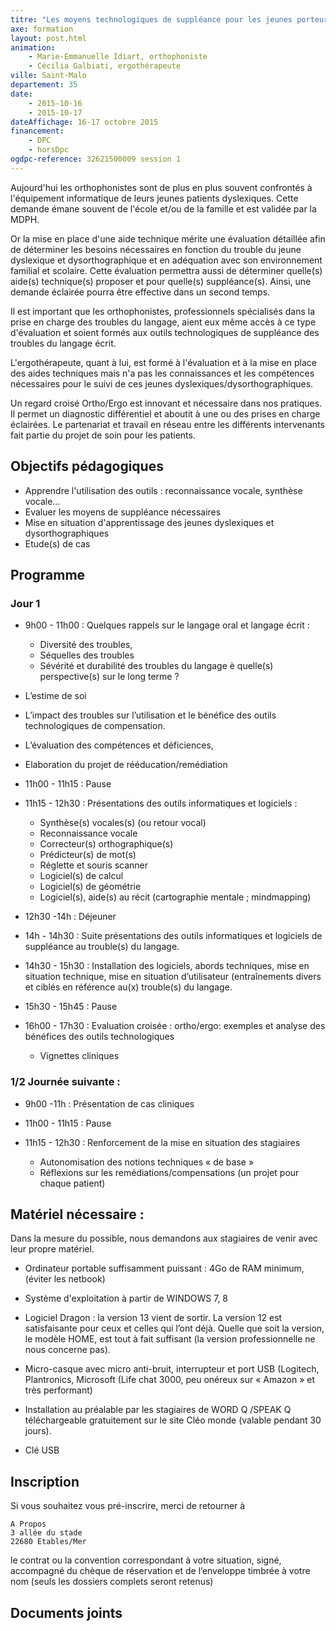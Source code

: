 ```yaml
---
titre: "Les moyens technologiques de suppléance pour les jeunes porteurs de troubles du langage écrit"
axe: formation
layout: post.html
animation: 
    - Marie-Emmanuelle Idiart, orthophoniste 
    - Cécilia Galbiati, ergothérapeute
ville: Saint-Malo
departement: 35
date: 
    - 2015-10-16
    - 2015-10-17
dateAffichage: 16-17 octobre 2015 
financement:
    - DPC
    - horsDpc
ogdpc-reference: 32621500009 session 1
---
```

<!--Animé par Marie-Emmanuelle Idiart, orthophoniste et Cécilia Galbiati, ergothérapeute-->
<!--Formation accessible DPC et horsDpc-->
<!--
Formatrices :
Cécilia Galbiati, ergothérapeute, CHU BICETRE, CHU TROUSSEAU et exercice 
indépendant.
Marie-Emmanuelle Idiart, orthophoniste libérale, anciennement au centre de 
référence du CHU Bicêtre.
-->

Aujourd'hui les orthophonistes sont de plus en plus souvent confrontés à 
l'équipement informatique de leurs jeunes patients dyslexiques. Cette demande 
émane souvent de l'école et/ou de la famille et est validée par la MDPH.

Or la mise en place d'une aide technique mérite une évaluation détaillée afin de 
déterminer les besoins nécessaires en fonction du trouble du jeune dyslexique et 
dysorthographique et en adéquation avec son environnement familial et scolaire. 
Cette évaluation permettra aussi de déterminer quelle(s) aide(s) technique(s) 
proposer et pour quelle(s) suppléance(s). Ainsi, une demande éclairée pourra être 
effective dans un second temps. 

Il est important que les orthophonistes, professionnels spécialisés dans la prise en 
charge des troubles du langage, aient eux même accès à ce type d'évaluation et 
soient formés aux outils technologiques de suppléance des troubles du langage écrit. 

L'ergothérapeute, quant à lui, est formé à l'évaluation et à la mise en place des aides 
techniques mais n'a pas les connaissances et les compétences nécessaires pour le 
suivi de ces jeunes dyslexiques/dysorthographiques. 

Un regard croisé Ortho/Ergo est innovant et nécessaire dans nos pratiques. Il permet 
un diagnostic différentiel et aboutit à une ou des prises en charge éclairées. Le 
partenariat et travail en réseau entre les différents intervenants fait partie du projet de 
soin pour les patients.

## Objectifs pédagogiques
 
-  Apprendre l'utilisation des outils : reconnaissance vocale, synthèse vocale…
-  Evaluer les moyens de suppléance nécessaires 
-  Mise en situation d'apprentissage des jeunes dyslexiques et dysorthographiques
-  Etude(s) de cas

## Programme

### Jour 1

- 9h00 - 11h00 : Quelques rappels sur le langage oral et langage écrit :
    - Diversité des troubles, 
    - Séquelles des troubles
    - Sévérité et durabilité des troubles du langage è quelle(s) perspective(s) sur le long terme ? 
- L’estime de soi
- L’impact des troubles sur l’utilisation et le bénéfice des outils 
technologiques de compensation.
- L’évaluation des compétences et déficiences, 
- Elaboration du projet de rééducation/remédiation 
 
- 11h00 - 11h15 : Pause

- 11h15 - 12h30 : Présentations des outils informatiques et logiciels : 
    - Synthèse(s) vocales(s) (ou retour vocal)
    - Reconnaissance vocale
    - Correcteur(s) orthographique(s)
    - Prédicteur(s) de mot(s)
    - Réglette et souris scanner 
    - Logiciel(s) de calcul
    - Logiciel(s) de géométrie
    - Logiciel(s), aide(s) au récit (cartographie mentale ; mindmapping)

- 12h30 -14h : Déjeuner 
- 14h - 14h30 : Suite présentations des outils informatiques et logiciels de suppléance au trouble(s) du langage. 

- 14h30 - 15h30 : Installation des logiciels, abords techniques, mise en situation 
technique, mise en situation d’utilisateur (entraînements divers et ciblés en 
référence au(x) trouble(s) du langage.

- 15h30 - 15h45 : Pause

- 16h00 - 17h30 : Evaluation croisée : ortho/ergo: exemples et analyse des bénéfices des outils technologiques
    - Vignettes cliniques 

### 1/2 Journée suivante : 

- 9h00 -11h : Présentation de cas cliniques

- 11h00 - 11h15 : Pause

- 11h15 - 12h30 : Renforcement de la mise en situation des stagiaires 
    - Autonomisation des notions techniques « de base »
    - Réflexions sur les remédiations/compensations (un projet pour chaque patient)

## Matériel nécessaire :

Dans la mesure du possible, nous demandons aux stagiaires de venir  avec leur propre matériel. 

- Ordinateur portable suffisamment puissant : 4Go de RAM minimum, (éviter les netbook)

- Système d'exploitation à partir de WINDOWS 7, 8

- Logiciel Dragon : la version 13 vient de sortir. La version 12 est satisfaisante pour ceux et celles qui l’ont déjà. Quelle que soit la version, le modèle HOME,  est tout à fait suffisant (la version professionnelle ne nous concerne pas).

- Micro-casque avec micro anti-bruit, interrupteur et port USB (Logitech, Plantronics, Microsoft (Life chat 3000, peu onéreux sur « Amazon » et très  performant)

- Installation au préalable par les stagiaires de WORD Q /SPEAK Q 
téléchargeable gratuitement sur le site Cléo monde (valable pendant 30 jours).

- Clé USB 

## Inscription 
<!--
N° de référence du programme : 32621500009 session 1
[accéder à la fiche](https://www.ogdpc.fr/index.php/ogdpc/fiche_programme/2263/66713)
-->
Si vous souhaitez vous pré-inscrire, merci de retourner à 

    A Propos 
    3 allée du stade 
    22680 Etables/Mer 

le contrat ou la convention correspondant à votre situation, signé, accompagné du chèque de réservation et de l’enveloppe timbrée à votre nom (seuls les dossiers complets seront retenus)

## Documents joints

<!--
    Règlement intérieur A Propos (PDF – 413.8 ko)
    Contrat de formation DPC (PDF – 549.3 ko)
    Convention de formation salarié(e)s (PDF – 544.6 ko)
    Programme (PDF – 112.3 ko)
    contrat de formation horsDpc (PDF – 477.3 ko)
-->